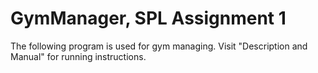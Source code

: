 # GymManager, SPL Assignment 1
The following program is used for gym managing.
Visit "Description and Manual" for running instructions.
